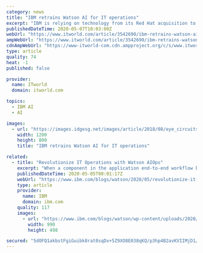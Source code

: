 ```yaml
---
category: news
title: "IBM retrains Watson AI for IT operations"
excerpt: "IBM is relying on technology from its Red Hat acquisition to deploy a new AIOps tool and help it deliver new edge-of-cloud computing services to support 5G networks"
publishedDateTime: 2020-05-07T10:03:00Z
webUrl: "https://www.itworld.com/article/3542690/ibm-retrains-watson-ai-for-it-operations.html"
ampWebUrl: "https://www.itworld.com/article/3542690/ibm-retrains-watson-ai-for-it-operations.amp.html"
cdnAmpWebUrl: "https://www-itworld-com.cdn.ampproject.org/c/s/www.itworld.com/article/3542690/ibm-retrains-watson-ai-for-it-operations.amp.html"
type: article
quality: 74
heat: -1
published: false

provider:
  name: ITworld
  domain: itworld.com

topics:
  - IBM AI
  - AI

images:
  - url: "https://images.idgesg.net/images/article/2018/08/eye_circuits_system_artificial_intelligence_machine_learning_privacy_by_vijay_patel_gettyimages-936718998_1200x800-100768000-large.jpg"
    width: 1200
    height: 800
    title: "IBM retrains Watson AI for IT operations"

related:
  - title: "Revolutionize IT Operations with Watson AIOps"
    excerpt: "When a component in the application end-to-end workflow becomes unavailable causing impact to internal users or external clients, the clock starts ticking, and customer satisfaction can be significantly impacted. Market research firm Aberdeen pegs an outage at about $260,000/hour. And many businesses"
    publishedDateTime: 2020-05-05T00:01:17Z
    webUrl: "https://www.ibm.com/blogs/watson/2020/05/revolutionize-it-operations-with-watson-aiops/"
    type: article
    provider:
      name: IBM
      domain: ibm.com
    quality: 117
    images:
      - url: "https://www.ibm.com/blogs/watson/wp-content/uploads/2020/05/2020_04_29_AIOps-Blog-Leadspace-Images_Dark.jpg"
        width: 990
        height: 498

secured: "5dOFQ1akbstFgiGuibk8rat0sqDx+5Z9XO8E038qKQ/p3hp4B2avKVIIMjD1/EYwMldCPphdaxMTyRSnoMAXSk5oyxwpIlomnIubsHskrlT7h3DKzePy97EE9rMi2WDn7UKruBJ6ad3JxNLVx/oZfZd4I9Uf288E6/Sd3upy13H8dTl7SPISTYs1L6ab8J9M2E+ZhVIoxnY0Xld0DCjRb4Hy+Cku+Ppm0IyPjJilXELhHwwRZfRuIYSayU8nfmMNGOxawSpcGuscN1l0iP0l9Ag4R2ac6nIOxBfvRuamBCRe7MaxNX0cEhMTuHOVeJoo;GXd/mquqMrNtuAhz4ROcrw=="
---
```


